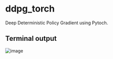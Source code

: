 # ddpg_torch
Deep Deterministic Policy Gradient using Pytoch.

## Terminal output
![image](https://user-images.githubusercontent.com/68826045/159371964-f5537028-3f05-4fd2-82d2-fc3fb478f6e4.png)

